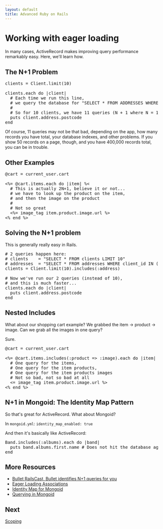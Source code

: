 ```yaml
---
layout: default
title: Advanced Ruby on Rails
---
```


# Working with eager loading

In many cases, ActiveRecord makes improving query performance remarkably easy. Here, we'll learn how.

## The N+1 Problem

<pre>
clients = Client.limit(10)
 
clients.each do |client|
  # Each time we run this line, 
  # we query the database for "SELECT * FROM ADDRESSES WHERE client_id = $"
  #
  # So for 10 clients, we have 11 queries (N + 1 where N = 10)
  puts client.address.postcode
end
</pre>

Of course, 11 queries may not be that bad, depending on the app, how many records you have total, your database indexes, and other problems. If you show 50 records on a page, though, and you have 400,000 records total, you can be in trouble.

## Other Examples

<pre>
@cart = current_user.cart
 
&lt;%= @cart.items.each do |item| %&lt;
  # This is actually 2N+1, believe it or not...
  # we have to look up the product on the item,
  # and then the image on the product
  #
  # Not so great
  &lt;%= image_tag item.product.image.url %&gt;
&lt;% end %&gt;
</pre>


## Solving the N+1 problem

This is generally really easy in Rails.

<pre>
# 2 queries happen here:
# clients    = "SELECT * FROM clients LIMIT 10"
# addresses  = "SELECT * FROM addresses WHERE client_id IN (5, 912, 327, ...)" 
clients = Client.limit(10).includes(:address)
 
# Now we've run our 2 queries (instead of 10), 
# and this is much faster...
clients.each do |client|
  puts client.address.postcode
end
</pre>

## Nested Includes

What about our shopping cart example?  We grabbed the item -> product -> image. Can we grab all the images in one query?

Sure.

<pre>
@cart = current_user.cart
 
&lt;%= @cart.items.includes(:product => :image).each do |item| %&gt;
  # One query for the items,
  # One query for the item products, 
  # One query for the item products images
  # Not so bad, not so bad at all
  &lt;= image_tag item.product.image.url %&gt;
&lt;% end %&gt;
</pre>

## N+1 in Mongoid: The Identity Map Pattern

So that's great for ActiveRecord.  What about Mongoid? 

In `mongoid.yml`: `identity_map_enabled: true`

And then it's basically like ActiveRecord:

<pre>
Band.includes(:albums).each do |band|
  puts band.albums.first.name # Does not hit the database again.
end
</pre>


## More Resources

* [Bullet RailsCast, Bullet identifies N+1 queries for you](http://railscasts.com/episodes/372-bullet?view=asciicast)
* [Eager Loading Associations](http://guides.rubyonrails.org/active_record_querying.html#eager-loading-associations)
* [Identity Map for Mongoid](http://mongoid.org/en/mongoid/docs/identity_map.html)
* [Querying in Mongoid](http://mongoid.org/en/mongoid/docs/querying.html#queries)

## Next

[Scoping](/models/scoping.html)
